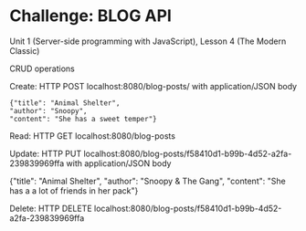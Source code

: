 Challenge: BLOG API
===================
Unit 1 (Server-side programming with JavaScript), Lesson 4 (The Modern Classic)


CRUD operations

Create:
HTTP POST localhost:8080/blog-posts/ with application/JSON body

    {"title": "Animal Shelter",
    "author": "Snoopy",
    "content": "She has a sweet temper"}

Read:
HTTP GET localhost:8080/blog-posts

Update:
HTTP PUT localhost:8080/blog-posts/f58410d1-b99b-4d52-a2fa-239839969ffa
  with application/JSON body

  {"title": "Animal Shelter",
  "author": "Snoopy & The Gang",
  "content": "She has a a lot of friends in her pack"}

Delete:
HTTP DELETE localhost:8080/blog-posts/f58410d1-b99b-4d52-a2fa-239839969ffa

